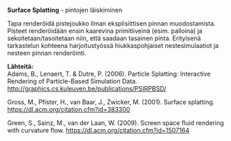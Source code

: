 **Surface Splatting** - pintojen läiskiminen

Tapa renderöidä pistejoukko ilman eksplisiittisen pinnan muodostamista.
Pisteet renderöidään ensin kaarevina primitiiveinä (esim. palloina) ja sekoitetaan/tasoitetaan niin, että saadaan tasainen pinta.
Erityisenä tarkastelun kohteena harjoitustyössä hiukkaspohjaiset nestesimulaatiot ja nesteen pinnan renderöinti.

**Lähteitä:**\
Adams, B., Lenaert, T. & Dutre, P. (2006). Particle Splatting: Interactive Rendering of Particle-Based Simulation Data.
http://graphics.cs.kuleuven.be/publications/PSIRPBSD/

Gross, M., Pfister, H., van Baar, J., Zwicker, M. (2001). Surface splatting.
https://dl.acm.org/citation.cfm?id=383300

Green, S., Sainz, M., van der Laan, W. (2009). Screen space fluid rendering with curvature flow.
https://dl.acm.org/citation.cfm?id=1507164